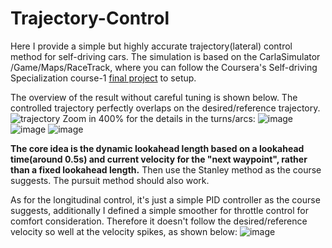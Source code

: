 # Trajectory-Control

Here I provide a simple but highly accurate trajectory(lateral) control method for self-driving cars. The simulation is based on the CarlaSimulator /Game/Maps/RaceTrack, where you can follow the Coursera's Self-driving Specialization course-1 [final project](https://www.coursera.org/learn/intro-self-driving-cars/programming/ac8R5/final-project-self-driving-vehicle-control) to setup.

The overview of the result without careful tuning is shown below. The controlled trajectory perfectly overlaps on the desired/reference trajectory.
![trajectory](https://user-images.githubusercontent.com/29236300/132007771-343b777b-63c6-4c09-a578-3f536f083e05.png)
Zoom in 400% for the details in the turns/arcs:
![image](https://user-images.githubusercontent.com/29236300/132008157-d7218a0d-bf13-4cba-b13d-cc330fdcf79d.png)
![image](https://user-images.githubusercontent.com/29236300/132008277-e987be31-189c-458a-a872-ec3ffa04921c.png)
![image](https://user-images.githubusercontent.com/29236300/132008330-e8cc4138-9756-4725-ae0f-9b125bccd3fb.png)

**The core idea is the dynamic lookahead length based on a lookahead time(around 0.5s) and current velocity for the "next waypoint", rather than a fixed lookahead length.** Then use the Stanley method as the course suggests. The pursuit method should also work.

As for the longitudinal control, it's just a simple PID controller as the course suggests, additionally I defined a simple smoother for throttle control for comfort consideration. Therefore it doesn't follow the desired/reference velocity so well at the velocity spikes, as shown below:
![image](https://user-images.githubusercontent.com/29236300/132018623-ecd4181a-9357-4cf3-8c91-ff161873b6f2.png)
